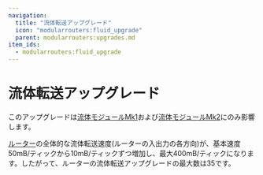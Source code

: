 ```yaml
---
navigation:
  title: "流体転送アップグレード"
  icon: "modularrouters:fluid_upgrade"
  parent: modularrouters:upgrades.md
item_ids:
  - modularrouters:fluid_upgrade
---
```


# 流体転送アップグレード

このアップグレードは[流体モジュールMk1](../fluid.md)および[流体モジュールMk2](../fluid_2.md)にのみ影響します。

[ルーター](../modular_router.md)の全体的な流体転送速度(ルーターの入出力の各方向)が、基本速度50mB/ティックから10mB/ティックずつ増加し、最大400mB/ティックになります。したがって、ルーターの流体転送アップグレードの最大数は35です。



<Recipe id="modularrouters:fluid_upgrade" />

